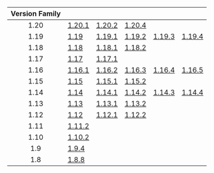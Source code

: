 | Version Family | | | | | |
|:---:|---|---|---|---|---|
| 1.20 | [1.20.1](https://github.com/BaldGang/spigot-build/releases/download/20240228/spigot-1.20.1.jar) | [1.20.2](https://github.com/BaldGang/spigot-build/releases/download/20240228/spigot-1.20.2.jar) | [1.20.4](https://github.com/BaldGang/spigot-build/releases/download/20240228/spigot-1.20.4.jar) | | |
| 1.19 | [1.19](https://github.com/BaldGang/spigot-build/releases/download/20240228/spigot-1.19.jar) | [1.19.1](https://github.com/BaldGang/spigot-build/releases/download/20240228/spigot-1.19.1.jar) | [1.19.2](https://github.com/BaldGang/spigot-build/releases/download/20240228/spigot-1.19.2.jar) | [1.19.3](https://github.com/BaldGang/spigot-build/releases/download/20240228/spigot-1.19.3.jar) | [1.19.4](https://github.com/BaldGang/spigot-build/releases/download/20240228/spigot-1.19.4.jar) |
| 1.18 | [1.18](https://github.com/BaldGang/spigot-build/releases/download/20240228/spigot-1.18.jar) | [1.18.1](https://github.com/BaldGang/spigot-build/releases/download/20240228/spigot-1.18.1.jar) | [1.18.2](https://github.com/BaldGang/spigot-build/releases/download/20240228/spigot-1.18.2.jar) | | |
| 1.17 | [1.17](https://github.com/BaldGang/spigot-build/releases/download/20240228/spigot-1.17.jar) | [1.17.1](https://github.com/BaldGang/spigot-build/releases/download/20240228/spigot-1.17.1.jar) | | | |
| 1.16 | [1.16.1](https://github.com/BaldGang/spigot-build/releases/download/20240228/spigot-1.16.1.jar) | [1.16.2](https://github.com/BaldGang/spigot-build/releases/download/20240228/spigot-1.16.2.jar) | [1.16.3](https://github.com/BaldGang/spigot-build/releases/download/20240228/spigot-1.16.3.jar) | [1.16.4](https://github.com/BaldGang/spigot-build/releases/download/20240228/spigot-1.16.4.jar) | [1.16.5](https://github.com/BaldGang/spigot-build/releases/download/20240228/spigot-1.16.5.jar) |
| 1.15 | [1.15](https://github.com/BaldGang/spigot-build/releases/download/20240228/spigot-1.15.jar) | [1.15.1](https://github.com/BaldGang/spigot-build/releases/download/20240228/spigot-1.15.1.jar) | [1.15.2](https://github.com/BaldGang/spigot-build/releases/download/20240228/spigot-1.15.2.jar) | | |
| 1.14 | [1.14](https://github.com/BaldGang/spigot-build/releases/download/20240228/spigot-1.14.jar) | [1.14.1](https://github.com/BaldGang/spigot-build/releases/download/20240228/spigot-1.14.1.jar) | [1.14.2](https://github.com/BaldGang/spigot-build/releases/download/20240228/spigot-1.14.2.jar) | [1.14.3](https://github.com/BaldGang/spigot-build/releases/download/20240228/spigot-1.14.3.jar) | [1.14.4](https://github.com/BaldGang/spigot-build/releases/download/20240228/spigot-1.14.4.jar) |
| 1.13 | [1.13](https://github.com/BaldGang/spigot-build/releases/download/20240228/spigot-1.13.jar) | [1.13.1](https://github.com/BaldGang/spigot-build/releases/download/20240228/spigot-1.13.1.jar) | [1.13.2](https://github.com/BaldGang/spigot-build/releases/download/20240228/spigot-1.13.2.jar) | | |
| 1.12 | [1.12](https://github.com/BaldGang/spigot-build/releases/download/20240228/spigot-1.12.jar) | [1.12.1](https://github.com/BaldGang/spigot-build/releases/download/20240228/spigot-1.12.1.jar) | [1.12.2](https://github.com/BaldGang/spigot-build/releases/download/20240228/spigot-1.12.2.jar) | | |
| 1.11 | [1.11.2](https://github.com/BaldGang/spigot-build/releases/download/20240228/spigot-1.11.2.jar) | | | | |
| 1.10 | [1.10.2](https://github.com/BaldGang/spigot-build/releases/download/20240228/spigot-1.10.2.jar) | | | | |
| 1.9 | [1.9.4](https://github.com/BaldGang/spigot-build/releases/download/20240228/spigot-1.9.4.jar) | | | | |
| 1.8 | [1.8.8](https://github.com/BaldGang/spigot-build/releases/download/20240228/spigot-1.8.8.jar) | | | | |
